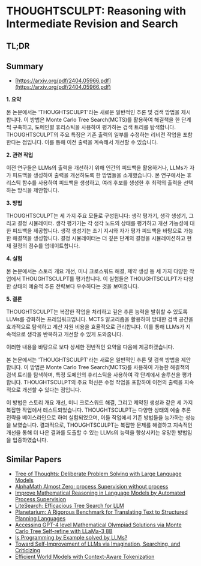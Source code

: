 # THOUGHTSCULPT: Reasoning with Intermediate Revision and Search
## TL;DR
## Summary
- [https://arxiv.org/pdf/2404.05966.pdf](https://arxiv.org/pdf/2404.05966.pdf)

**1. 요약**

본 논문에서는 'THOUGHTSCULPT'라는 새로운 일반적인 추론 및 검색 방법을 제시합니다. 이 방법은 Monte Carlo Tree Search(MCTS)를 활용하여 해결책을 한 단계씩 구축하고, 도메인별 휴리스틱을 사용하여 평가하는 검색 트리를 탐색합니다. THOUGHTSCULPT의 주요 특징은 기존 출력의 일부를 수정하는 리비전 작업을 포함한다는 점입니다. 이를 통해 이전 출력을 계속해서 개선할 수 있습니다.

**2. 관련 작업**

이전 연구들은 LLMs의 출력을 개선하기 위해 인간의 피드백을 활용하거나, LLMs가 자가 피드백을 생성하여 출력을 개선하도록 한 방법들을 소개했습니다. 본 연구에서는 휴리스틱 함수를 사용하여 피드백을 생성하고, 여러 후보를 생성한 후 최적의 출력을 선택하는 방식을 제안합니다.

**3. 방법**

THOUGHTSCULPT는 세 가지 주요 모듈로 구성됩니다: 생각 평가기, 생각 생성기, 그리고 결정 시뮬레이터. 생각 평가기는 각 생각 노드의 상태를 평가하고 개선 가능성에 대한 피드백을 제공합니다. 생각 생성기는 초기 지시와 자가 평가 피드백을 바탕으로 가능한 해결책을 생성합니다. 결정 시뮬레이터는 더 깊은 단계의 결정을 시뮬레이션하고 현재 결정의 점수를 업데이트합니다.

**4. 실험**

본 논문에서는 스토리 개요 개선, 미니 크로스워드 해결, 제약 생성 등 세 가지 다양한 작업에서 THOUGHTSCULPT를 평가합니다. 이 실험들은 THOUGHTSCULPT가 다양한 상태의 예술적 추론 전략보다 우수하다는 것을 보여줍니다.

**5. 결론**

THOUGHTSCULPT는 복잡한 작업을 처리하고 깊은 추론 능력을 발휘할 수 있도록 LLMs를 강화하는 프레임워크입니다. MCTS 알고리즘을 활용하여 방대한 검색 공간을 효과적으로 탐색하고 계산 자원 비용을 효율적으로 관리합니다. 이를 통해 LLMs가 지속적으로 생각을 반복하고 개선할 수 있게 도와줍니다.

이러한 내용을 바탕으로 보다 상세한 전반적인 요약을 다음에 제공하겠습니다.

본 논문에서는 'THOUGHTSCULPT'라는 새로운 일반적인 추론 및 검색 방법을 제안합니다. 이 방법은 Monte Carlo Tree Search(MCTS)를 사용하여 가능한 해결책의 검색 트리를 탐색하며, 특정 도메인의 휴리스틱을 사용하여 각 단계에서 솔루션을 평가합니다. THOUGHTSCULPT의 주요 혁신은 수정 작업을 포함하여 이전의 출력을 지속적으로 개선할 수 있다는 점입니다.

이 방법은 스토리 개요 개선, 미니 크로스워드 해결, 그리고 제약된 생성과 같은 세 가지 복잡한 작업에서 테스트되었습니다. THOUGHTSCULPT는 다양한 상태의 예술 추론 전략을 베이스라인으로 하여 실험되었으며, 이들 작업에서 기존 방법들을 능가하는 성능을 보였습니다. 결과적으로, THOUGHTSCULPT는 복잡한 문제를 해결하고 지속적인 개선을 통해 더 나은 결과를 도출할 수 있는 LLMs의 능력을 향상시키는 유망한 방법임을 입증하였습니다.

## Similar Papers
- [Tree of Thoughts: Deliberate Problem Solving with Large Language Models](2305.10601.md)
- [AlphaMath Almost Zero: process Supervision without process](2405.03553.md)
- [Improve Mathematical Reasoning in Language Models by Automated Process Supervision](2406.06592.md)
- [LiteSearch: Efficacious Tree Search for LLM](2407.00320.md)
- [Planetarium: A Rigorous Benchmark for Translating Text to Structured Planning Languages](2407.03321.md)
- [Accessing GPT-4 level Mathematical Olympiad Solutions via Monte Carlo Tree Self-refine with LLaMa-3 8B](2406.07394.md)
- [Is Programming by Example solved by LLMs?](2406.08316.md)
- [Toward Self-Improvement of LLMs via Imagination, Searching, and Criticizing](2404.12253.md)
- [Efficient World Models with Context-Aware Tokenization](2406.19320.md)
